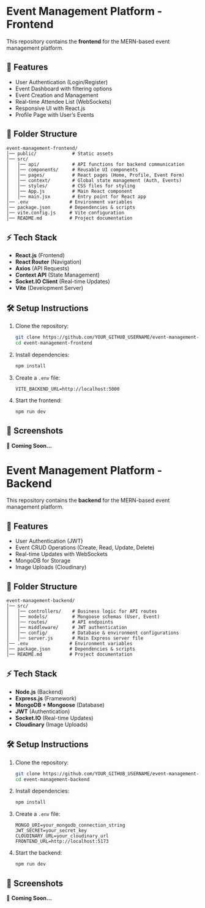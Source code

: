 # Event Management Platform - Frontend

This repository contains the **frontend** for the MERN-based event management platform.

## 🚀 Features
- User Authentication (Login/Register)
- Event Dashboard with filtering options
- Event Creation and Management
- Real-time Attendee List (WebSockets)
- Responsive UI with React.js
- Profile Page with User’s Events

## 📂 Folder Structure
```
event-management-frontend/
│── public/             # Static assets
│── src/
│   │── api/            # API functions for backend communication
│   │── components/     # Reusable UI components
│   │── pages/          # React pages (Home, Profile, Event Form)
│   │── context/        # Global state management (Auth, Events)
│   │── styles/         # CSS files for styling
│   │── App.js          # Main React component
│   │── main.jsx        # Entry point for React app
│── .env               # Environment variables
│── package.json       # Dependencies & scripts
│── vite.config.js     # Vite configuration
│── README.md          # Project documentation
```

## ⚡ Tech Stack
- **React.js** (Frontend)
- **React Router** (Navigation)
- **Axios** (API Requests)
- **Context API** (State Management)
- **Socket.IO Client** (Real-time Updates)
- **Vite** (Development Server)

## 🛠️ Setup Instructions
1. Clone the repository:
   ```sh
   git clone https://github.com/YOUR_GITHUB_USERNAME/event-management-frontend.git
   cd event-management-frontend
   ```

2. Install dependencies:
   ```sh
   npm install
   ```

3. Create a `.env` file:
   ```
   VITE_BACKEND_URL=http://localhost:5000
   ```

4. Start the frontend:
   ```sh
   npm run dev
   ```

## 📸 Screenshots
🚀 **Coming Soon...**




# Event Management Platform - Backend

This repository contains the **backend** for the MERN-based event management platform.

## 🚀 Features
- User Authentication (JWT)
- Event CRUD Operations (Create, Read, Update, Delete)
- Real-time Updates with WebSockets
- MongoDB for Storage
- Image Uploads (Cloudinary)

## 📂 Folder Structure
```
event-management-backend/
│── src/
│   │── controllers/    # Business logic for API routes
│   │── models/         # Mongoose schemas (User, Event)
│   │── routes/         # API endpoints
│   │── middleware/     # JWT authentication
│   │── config/         # Database & environment configurations
│   │── server.js       # Main Express server file
│── .env               # Environment variables
│── package.json       # Dependencies & scripts
│── README.md          # Project documentation
```

## ⚡ Tech Stack
- **Node.js** (Backend)
- **Express.js** (Framework)
- **MongoDB + Mongoose** (Database)
- **JWT** (Authentication)
- **Socket.IO** (Real-time Updates)
- **Cloudinary** (Image Uploads)

## 🛠️ Setup Instructions
1. Clone the repository:
   ```sh
   git clone https://github.com/YOUR_GITHUB_USERNAME/event-management-backend.git
   cd event-management-backend
   ```

2. Install dependencies:
   ```sh
   npm install
   ```

3. Create a `.env` file:
   ```
   MONGO_URI=your_mongodb_connection_string
   JWT_SECRET=your_secret_key
   CLOUDINARY_URL=your_cloudinary_url
   FRONTEND_URL=http://localhost:5173
   ```

4. Start the backend:
   ```sh
   npm run dev
   ```

## 📸 Screenshots
🚀 **Coming Soon...**
